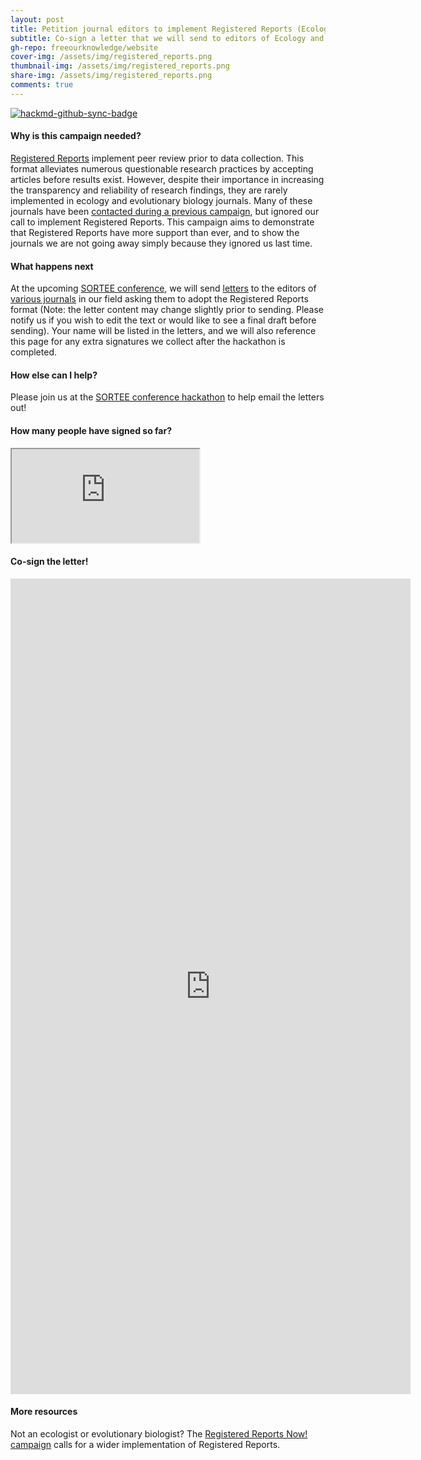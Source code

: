 ```yaml
---
layout: post
title: Petition journal editors to implement Registered Reports (Ecology and Evolutionary Biology)
subtitle: Co-sign a letter that we will send to editors of Ecology and Evolutionary Biology journals at the upcoming SORTEE conference, asking them to adopt the Registered Reports format
gh-repo: freeourknowledge/website
cover-img: /assets/img/registered_reports.png
thumbnail-img: /assets/img/registered_reports.png
share-img: /assets/img/registered_reports.png
comments: true
---
```


[![hackmd-github-sync-badge](https://hackmd.io/jMfKP7lxQtaZxe54SZ7jmw/badge)](https://hackmd.io/jMfKP7lxQtaZxe54SZ7jmw)


#### Why is this campaign needed?
[Registered Reports](https://www.cos.io/initiatives/registered-reports) implement peer review prior to data collection. This format alleviates numerous questionable research practices by accepting articles before results exist. However, despite their importance in increasing the transparency and reliability of research findings, they are rarely implemented in ecology and evolutionary biology journals. Many of these journals have been [contacted during a previous campaign](https://hsfraser.wordpress.com/registered-report-petition/), but ignored our call to implement Registered Reports. This campaign aims to demonstrate that Registered Reports have more support than ever, and to show the journals we are not going away simply because they ignored us last time. 

#### What happens next
At the upcoming [SORTEE conference](https://www.sortee.org/events/), we will send [letters](https://docs.google.com/document/d/1TGyPlY85qvdRVatnfUeZWTXWGUR-SutOdELkQm2Y3N4/edit) to the editors of [various journals](https://docs.google.com/spreadsheets/d/10jxNH0g3SKqTSjO0UfKMAxZsJAxhRrzBl9u5zfqVltQ/edit?usp=sharing) in our field asking them to adopt the Registered Reports format (Note: the letter content may change slightly prior to sending. Please notify us if you wish to edit the text or would like to see a final draft before sending). Your name will be listed in the letters, and we will also reference this page for any extra signatures we collect after the hackathon is completed. 

#### How else can I help?
Please join us at the [SORTEE conference hackathon](https://www.sortee.org/events/) to help email the letters out!

#### How many people have signed so far?
<iframe src="https://docs.google.com/spreadsheets/d/e/2PACX-1vTb_QAPp_OknrZER5eiVax9T0IlSIfZ5sz2-gYp4yblpQQqEADqiIplP_gZfCFPXdpnexfDQ9VNnxaA/pubhtml?gid=418682928&amp;single=true&amp;widget=true&amp;headers=false"></iframe>

#### Co-sign the letter!
<iframe src="https://docs.google.com/forms/d/e/1FAIpQLScZWSjdydBjZsf2kv15RYrZeWpzUhFqUoH_YNLiGaJMcxykow/viewform?embedded=true" width="640" height="1305" frameborder="0" marginheight="0" marginwidth="0">Loading…</iframe>

#### More resources
Not an ecologist or evolutionary biologist? The [Registered Reports Now! campaign](https://osf.io/3wct2/) calls for a wider implementation of Registered Reports.
